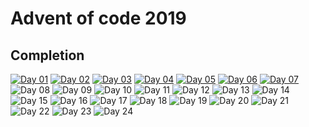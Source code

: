 # Advent of code 2019

## Completion

[![Day 01](https://badgen.net/badge/01/%E2%98%85%E2%98%85/green)](https://github.com/Tip-/advent-of-code-2019/tree/master/01)
[![Day 02](https://badgen.net/badge/02/%E2%98%85%E2%98%85/green)](https://github.com/Tip-/advent-of-code-2019/tree/master/02)
[![Day 03](https://badgen.net/badge/03/%E2%98%85%E2%98%85/green)](https://github.com/Tip-/advent-of-code-2019/tree/master/03)
[![Day 04](https://badgen.net/badge/04/%E2%98%85%E2%98%85/green)](https://github.com/Tip-/advent-of-code-2019/tree/master/04)
[![Day 05](https://badgen.net/badge/05/%E2%98%85%E2%98%85/green)](https://github.com/Tip-/advent-of-code-2019/tree/master/05)
[![Day 06](https://badgen.net/badge/06/%E2%98%85%E2%98%85/green)](https://github.com/Tip-/advent-of-code-2019/tree/master/06)
[![Day 07](https://badgen.net/badge/07/%E2%98%86%E2%98%86/grey)](https://github.com/Tip-/advent-of-code-2019/tree/master/07)
![Day 08](https://badgen.net/badge/08/%E2%98%86%E2%98%86/grey)
![Day 09](https://badgen.net/badge/09/%E2%98%86%E2%98%86/grey)
![Day 10](https://badgen.net/badge/10/%E2%98%86%E2%98%86/grey)
![Day 11](https://badgen.net/badge/11/%E2%98%86%E2%98%86/grey)
![Day 12](https://badgen.net/badge/12/%E2%98%86%E2%98%86/grey)
![Day 13](https://badgen.net/badge/13/%E2%98%86%E2%98%86/grey)
![Day 14](https://badgen.net/badge/14/%E2%98%86%E2%98%86/grey)
![Day 15](https://badgen.net/badge/15/%E2%98%86%E2%98%86/grey)
![Day 16](https://badgen.net/badge/16/%E2%98%86%E2%98%86/grey)
![Day 17](https://badgen.net/badge/17/%E2%98%86%E2%98%86/grey)
![Day 18](https://badgen.net/badge/18/%E2%98%86%E2%98%86/grey)
![Day 19](https://badgen.net/badge/19/%E2%98%86%E2%98%86/grey)
![Day 20](https://badgen.net/badge/20/%E2%98%86%E2%98%86/grey)
![Day 21](https://badgen.net/badge/21/%E2%98%86%E2%98%86/grey)
![Day 22](https://badgen.net/badge/22/%E2%98%86%E2%98%86/grey)
![Day 23](https://badgen.net/badge/23/%E2%98%86%E2%98%86/grey)
![Day 24](https://badgen.net/badge/24/%E2%98%86%E2%98%86/grey)





